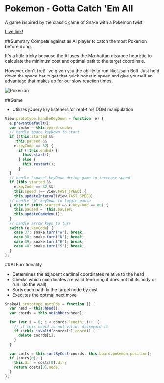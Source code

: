 # Pokemon - Gotta Catch 'Em All
A game inspired by the classic game of Snake with a Pokemon twist

[Live link!](www.marctambara.com/pokemon)

##Summary
Compete against an AI player to catch the most Pokemon before dying.

It's a little tricky because the AI uses the Manhattan distance heuristic to calculate the minimum cost and optimal path to the target coordinate.

However, don't fret! I've given you the ability to run like Usain Bolt. Just hold down the space bar to get that quick boost in speed and give yourself an advantage that makes up for our slow reaction times.

![Pokemon](/screenshot.jpg)

##Game
 - Utilizes jQuery key listeners for real-time DOM manipulation

```javascript
View.prototype.handleKeyDown = function (e) {
  e.preventDefault();
  var snake = this.board.snake;
  // handle space keyDown to start
  if (!this.started &&
    !this.paused &&
    e.keyCode == 32) {
      if (!this.ended) {
        this.start();
      } else {
        this.restart();
      }
  }
  // handle "space" keyDown during game to increase speed
  if (this.started &&
    e.keyCode == 32 &&
    this.speed !== View.FAST_SPEED) {
    this.updateInterval(View.FAST_SPEED);
  // handle "p" keyDown to toggle pause
  } else if (this.started && e.keyCode == 80) {
    this.paused = !this.paused;
    this.updateGameMenu();
  }
  // handle arrow keys to turn
  switch (e.keyCode) {
    case 37: snake.turn("W"); break;
    case 38: snake.turn("N"); break;
    case 39: snake.turn("E"); break;
    case 40: snake.turn("S"); break;
  }
};
```

##AI Functionality
 - Determines the adjacent cardinal coordinates relative to the head
 - Checks which coordinates are valid (ensuring it does not hit its body or run into the wall)
 - Sorts each path to the target node by cost
 - Executes the optimal next move

```javascript
SnakeAI.prototype.nextPos = function () {
  var head = this.head();
  var coords = this.neighbors(head);

  for (var i = 0; i < coords.length; i++) {
    // if this coord is not valid, disregard it
    if (!this.isValid(coords[i].coord)) {
      delete coords[i];
    }
  }

  var costs = this.sortByCost(coords, this.board.pokemon.position);
  if (costs[0]) {
    this.dir = costs[0].dir;
    return costs[0].node;
  }
};
```
